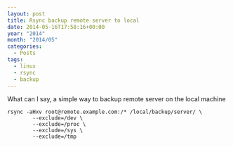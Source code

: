 ```yaml
---
layout: post
title: Rsync backup remote server to local
date: 2014-05-16T17:58:16+00:00
year: "2014"
month: "2014/05"
categories:
  - Posts
tags:
  - linux
  - rsync
  - backup
---
```


What can I say, a simple way to backup remote server on the local machine

```
rsync -aHxv root@remote.example.com:/* /local/backup/server/ \
		--exclude=/dev \
		--exclude=/proc \
		--exclude=/sys \
		--exclude=/tmp
```
